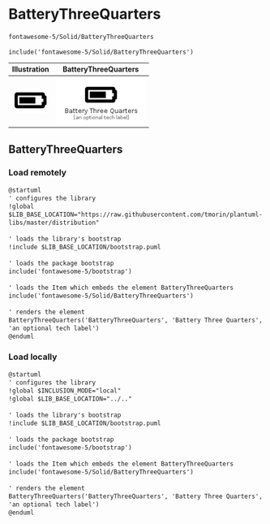 # BatteryThreeQuarters


```text
fontawesome-5/Solid/BatteryThreeQuarters
```

```text
include('fontawesome-5/Solid/BatteryThreeQuarters')
```



| Illustration | BatteryThreeQuarters |
| :---: | :---: |
| ![illustration for Illustration](../../fontawesome-5/Solid/BatteryThreeQuarters.png) | ![illustration for BatteryThreeQuarters](../../fontawesome-5/Solid/BatteryThreeQuarters.Local.png) |




## BatteryThreeQuarters

### Load remotely
```plantuml
@startuml
' configures the library
!global $LIB_BASE_LOCATION="https://raw.githubusercontent.com/tmorin/plantuml-libs/master/distribution"

' loads the library's bootstrap
!include $LIB_BASE_LOCATION/bootstrap.puml

' loads the package bootstrap
include('fontawesome-5/bootstrap')

' loads the Item which embeds the element BatteryThreeQuarters
include('fontawesome-5/Solid/BatteryThreeQuarters')

' renders the element
BatteryThreeQuarters('BatteryThreeQuarters', 'Battery Three Quarters', 'an optional tech label')
@enduml
```

### Load locally
```plantuml
@startuml
' configures the library
!global $INCLUSION_MODE="local"
!global $LIB_BASE_LOCATION="../.."

' loads the library's bootstrap
!include $LIB_BASE_LOCATION/bootstrap.puml

' loads the package bootstrap
include('fontawesome-5/bootstrap')

' loads the Item which embeds the element BatteryThreeQuarters
include('fontawesome-5/Solid/BatteryThreeQuarters')

' renders the element
BatteryThreeQuarters('BatteryThreeQuarters', 'Battery Three Quarters', 'an optional tech label')
@enduml
```

